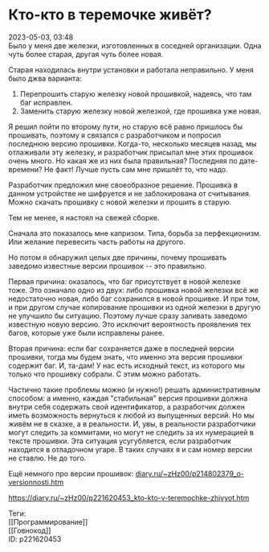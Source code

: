 Кто-кто в теремочке живёт?
===========================

   
 2023-05-03, 03:48   
   Было у меня две железки, изготовленных в соседней организации. Одна чуть более старая, другая чуть более новая.   
   
 Старая находилась внутри установки и работала неправильно. У меня было джва варианта:   
 1. Перепрошить старую железку новой прошивкой, надеясь, что там баг исправлен.   
 2. Заменить старую железку новой железкой, где прошивка уже новая.   
   
 Я решил пойти по второму пути, но старую всё равно пришлось бы прошивать, поэтому я связался с разработчиком и попросил последнюю версию прошивки. Когда-то, несколько месяцев назад, мы отлаживали эту железку, и разработчик присылал мне этих прошивок очень много. Но какая же из них была правильная? Последняя по дате-времени? Не факт! Лучше пусть сам мне пришлёт то, что надо.   
   
 Разработчик предложил мне своеобразное решение. Прошивка в данном устройстве не шифруется и не заблокирована от считывания. Можно скачать прошивку с новой железки и прошить в старую.   
   
 Тем не менее, я настоял на свежей сборке.   
   
 Сначала это показалось мне капризом. Типа, борьба за перфекционизм. Или желание перевесить часть работы на другого.   
   
 Но потом я обнаружил целых две причины, почему прошивать заведомо известные версии прошивок -- это правильно.   
   
 Первая причина: оказалось, что баг присутствует в новой железке тоже. Это означало одно из двух: либо прошивка новой железки всё же недостаточно новая, либо баг сохранился в новой прошивке. И при том, и при другом случае копирование прошивки из одной железки в другую не улучшило бы ситуацию. Поэтому лучше сразу заливать заведомо известную новую версию. Это исключит вероятность проявления тех багов, которые уже были исправлены ранее.   
   
 Вторая причина: если баг сохраняется даже в последней версии прошивки, тогда мы будем знать, что именно эта версия прошивки содержит баг. И, та-дам! У нас есть исходный текст, из которого мы только что прошивку собрали. С этим можно работать.   
   
 Частично такие проблемы можно (и нужно!) решать административным способом: а именно, каждая "стабильная" версия прошивки должна внутри себя содержать свой идентификатор, а разработчик должен иметь возможность вернуться к любой из выпущенных версий. Но мы живём не в сказке, а в реальности. И, увы, в реальности разработчики могут следить за коммитами, но могут не следить за их нумерацией в тексте прошивки. Эта ситуация усугубляется, если разработчик находится в отладочном угаре. В таких случаях я и сам номер версии не ставлю. Не до того.   
   
 Ещё немного про версии прошивок:  [diary.ru/~zHz00/p214802379\_o-versionnosti.htm](О%20версионности)    
     
 <https://diary.ru/~zHz00/p221620453_kto-kto-v-teremochke-zhivyot.htm>   
   
 Теги:   
 [[Программирование]]   
 [[Говнокод]]   
 ID: p221620453